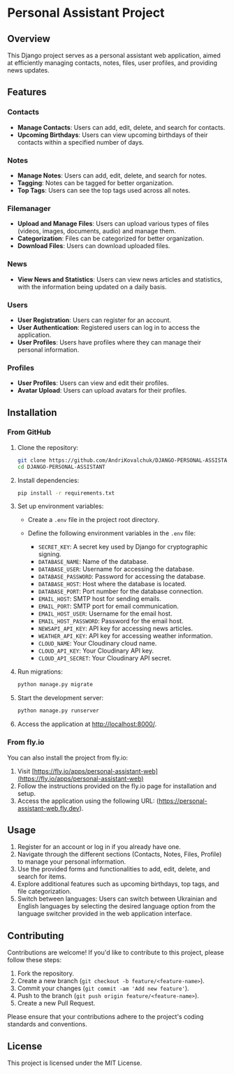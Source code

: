 # Personal Assistant Project

## Overview

This Django project serves as a personal assistant web application, aimed at efficiently managing contacts, notes,
files, user profiles, and providing news updates.

## Features

### Contacts

- **Manage Contacts**: Users can add, edit, delete, and search for contacts.
- **Upcoming Birthdays**: Users can view upcoming birthdays of their contacts within a specified number of days.

### Notes

- **Manage Notes**: Users can add, edit, delete, and search for notes.
- **Tagging**: Notes can be tagged for better organization.
- **Top Tags**: Users can see the top tags used across all notes.

### Filemanager

- **Upload and Manage Files**: Users can upload various types of files (videos, images, documents, audio) and manage
  them.
- **Categorization**: Files can be categorized for better organization.
- **Download Files**: Users can download uploaded files.

### News

- **View News and Statistics**: Users can view news articles and statistics, with the information being updated on a
  daily basis.

### Users

- **User Registration**: Users can register for an account.
- **User Authentication**: Registered users can log in to access the application.
- **User Profiles**: Users have profiles where they can manage their personal information.

### Profiles

- **User Profiles**: Users can view and edit their profiles.
- **Avatar Upload**: Users can upload avatars for their profiles.

## Installation

### From GitHub

1. Clone the repository:
    ```bash
    git clone https://github.com/AndriKovalchuk/DJANGO-PERSONAL-ASSISTANT
    cd DJANGO-PERSONAL-ASSISTANT
    ```
2. Install dependencies:
    ```bash
    pip install -r requirements.txt
    ```
3. Set up environment variables:
    - Create a `.env` file in the project root directory.
    - Define the following environment variables in the `.env` file:

        - `SECRET_KEY`: A secret key used by Django for cryptographic signing.
        - `DATABASE_NAME`: Name of the database.
        - `DATABASE_USER`: Username for accessing the database.
        - `DATABASE_PASSWORD`: Password for accessing the database.
        - `DATABASE_HOST`: Host where the database is located.
        - `DATABASE_PORT`: Port number for the database connection.
        - `EMAIL_HOST`: SMTP host for sending emails.
        - `EMAIL_PORT`: SMTP port for email communication.
        - `EMAIL_HOST_USER`: Username for the email host.
        - `EMAIL_HOST_PASSWORD`: Password for the email host.
        - `NEWSAPI_API_KEY`: API key for accessing news articles.
        - `WEATHER_API_KEY`: API key for accessing weather information.
        - `CLOUD_NAME`: Your Cloudinary cloud name.
        - `CLOUD_API_KEY`: Your Cloudinary API key.
        - `CLOUD_API_SECRET`: Your Cloudinary API secret.

4. Run migrations:
    ```bash
    python manage.py migrate
    ```
5. Start the development server:
    ```bash
    python manage.py runserver
    ```
6. Access the application at [http://localhost:8000/](http://localhost:8000/).

### From fly.io

You can also install the project from fly.io:

1. Visit [https://fly.io/apps/personal-assistant-web](https://fly.io/apps/personal-assistant-web)
2. Follow the instructions provided on the fly.io page for installation and setup.
3. Access the application using the following URL: (https://personal-assistant-web.fly.dev).

## Usage

1. Register for an account or log in if you already have one.
2. Navigate through the different sections (Contacts, Notes, Files, Profile) to manage your personal information.
3. Use the provided forms and functionalities to add, edit, delete, and search for items.
4. Explore additional features such as upcoming birthdays, top tags, and file categorization.
5. Switch between languages: Users can switch between Ukrainian and English languages by selecting the desired language option from the language switcher provided in the web application interface.

## Contributing

Contributions are welcome! If you'd like to contribute to this project, please follow these steps:

1. Fork the repository.
2. Create a new branch (`git checkout -b feature/<feature-name>`).
3. Commit your changes (`git commit -am 'Add new feature'`).
4. Push to the branch (`git push origin feature/<feature-name>`).
5. Create a new Pull Request.

Please ensure that your contributions adhere to the project's coding standards and conventions.

## License

This project is licensed under the MIT License.
